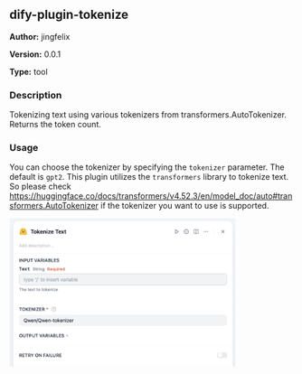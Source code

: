 ## dify-plugin-tokenize

**Author:** jingfelix

**Version:** 0.0.1

**Type:** tool

### Description

Tokenizing text using various tokenizers from transformers.AutoTokenizer. Returns the token count.

### Usage

You can choose the tokenizer by specifying the `tokenizer` parameter. The default is `gpt2`. This plugin utilizes the `transformers` library to tokenize text. So please check https://huggingface.co/docs/transformers/v4.52.3/en/model_doc/auto#transformers.AutoTokenizer if the tokenizer you want to use is supported.

<img src="_assets/setup.png" alt="Screenshot" width="400">
